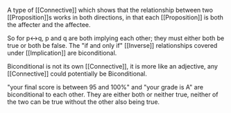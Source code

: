 A type of [[Connective]] which shows that the relationship between two [[Proposition]]s works in both directions, in that each [[Proposition]] is both the affecter and the affectee.

So for p<->q, p and q are both implying each other; they must either both be true or both be false. The "if and only if" [[Inverse]] relationships covered under [[Implication]] are biconditional.

Biconditional is not its own [[Connective]], it is more like an adjective, any [[Connective]] could potentially be Biconditional.

"your final score is between 95 and 100%" and "your grade is A" are biconditional to each other. They are either both or neither true, neither of the two can be true without the other also being true.